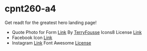 # cpnt260-a4
Get readt for the greatest hero landing page!

- Quote Photo for Form [Link](https://icons8.com/illustrations/illustration/flame-get-acquainted) By [TerryFousse](https://dribbble.com/thierryfousse)
Icons8 License [Link](https://icons8.com/license)
- Facebook Icon [Link](https://fontawesome.com/v5.15/icons/facebook?style=brands) 
- Instagram [Link](https://fontawesome.com/v5.15/icons/instagram-square?style=brands)
Font Awesome [License](https://fontawesome.com/license)
